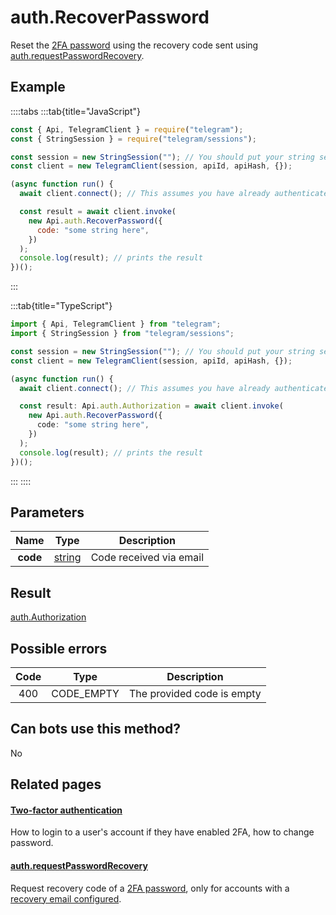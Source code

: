 # auth.RecoverPassword

Reset the [2FA password](https://core.telegram.org/api/srp) using the recovery code sent using [auth.requestPasswordRecovery](https://core.telegram.org/method/auth.requestPasswordRecovery).

## Example

::::tabs
:::tab{title="JavaScript"}

```js
const { Api, TelegramClient } = require("telegram");
const { StringSession } = require("telegram/sessions");

const session = new StringSession(""); // You should put your string session here
const client = new TelegramClient(session, apiId, apiHash, {});

(async function run() {
  await client.connect(); // This assumes you have already authenticated with .start()

  const result = await client.invoke(
    new Api.auth.RecoverPassword({
      code: "some string here",
    })
  );
  console.log(result); // prints the result
})();
```

:::

:::tab{title="TypeScript"}

```ts
import { Api, TelegramClient } from "telegram";
import { StringSession } from "telegram/sessions";

const session = new StringSession(""); // You should put your string session here
const client = new TelegramClient(session, apiId, apiHash, {});

(async function run() {
  await client.connect(); // This assumes you have already authenticated with .start()

  const result: Api.auth.Authorization = await client.invoke(
    new Api.auth.RecoverPassword({
      code: "some string here",
    })
  );
  console.log(result); // prints the result
})();
```

:::
::::

## Parameters

|   Name   | Type                                            | Description             |
| :------: | ----------------------------------------------- | ----------------------- |
| **code** | [string](https://core.telegram.org/type/string) | Code received via email |

## Result

[auth.Authorization](https://core.telegram.org/type/auth.Authorization)

## Possible errors

| Code | Type       | Description                |
| :--: | ---------- | -------------------------- |
| 400  | CODE_EMPTY | The provided code is empty |

## Can bots use this method?

No

## Related pages

#### [Two-factor authentication](https://core.telegram.org/api/srp)

How to login to a user's account if they have enabled 2FA, how to change password.

#### [auth.requestPasswordRecovery](https://core.telegram.org/method/auth.requestPasswordRecovery)

Request recovery code of a [2FA password](https://core.telegram.org/api/srp), only for accounts with a [recovery email configured](https://core.telegram.org/api/srp#email-verification).

